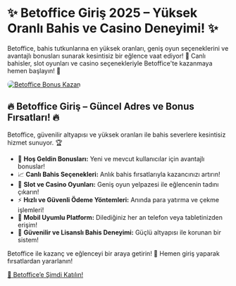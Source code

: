 <h1>✨ Betoffice Giriş 2025 – Yüksek Oranlı Bahis ve Casino Deneyimi! ✨</h1>
<p>Betoffice, bahis tutkunlarına en yüksek oranları, geniş oyun seçeneklerini ve avantajlı bonusları sunarak kesintisiz bir eğlence vaat ediyor! 🎰 Canlı bahisler, slot oyunları ve casino seçenekleriyle Betoffice'te kazanmaya hemen başlayın! 💸</p>
<a href="https://linklerim.online/2058" title="Betoffice Bonusları">
    <img src="https://i.ibb.co/5K7Ks6w/zzzz3.gif" alt="Betoffice Bonus Kazan" style="max-width:100%; height:auto; border-radius:8px;">
</a>
<div class="description">
    <h2>🔥 Betoffice Giriş – Güncel Adres ve Bonus Fırsatları! 🔥</h2>
    <p>Betoffice, güvenilir altyapısı ve yüksek oranları ile bahis severlere kesintisiz hizmet sunuyor. 🏆</p>
    <ul>
        <li>🎁 <strong>Hoş Geldin Bonusları:</strong> Yeni ve mevcut kullanıcılar için avantajlı bonuslar!</li>
        <li>📈 <strong>Canlı Bahis Seçenekleri:</strong> Anlık bahis fırsatlarıyla kazancınızı artırın!</li>
        <li>🎲 <strong>Slot ve Casino Oyunları:</strong> Geniş oyun yelpazesi ile eğlencenin tadını çıkarın!</li>
        <li>⚡️ <strong>Hızlı ve Güvenli Ödeme Yöntemleri:</strong> Anında para yatırma ve çekme işlemleri!</li>
        <li>📱 <strong>Mobil Uyumlu Platform:</strong> Dilediğiniz her an telefon veya tabletinizden erişim!</li>
        <li>🔐 <strong>Güvenilir ve Lisanslı Bahis Deneyimi:</strong> Güçlü altyapısı ile korunan bir sistem!</li>
    </ul>
    <p>Betoffice ile kazanç ve eğlenceyi bir araya getirin! 🌟 Hemen giriş yaparak fırsatlardan yararlanın!</p>
    <a href="https://linklerim.online/2058" title="Betoffice Giriş Adresi">🔗 Betoffice’e Şimdi Katılın!</a> 
</div>

